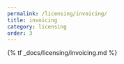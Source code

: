 ```yaml
---
permalink: /licensing/invoicing/
title: invoicing
category: licensing
order: 3
---
```


{% tf _docs/licensing/invoicing.md %}
